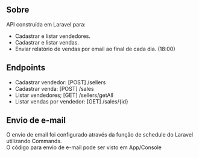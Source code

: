 ## Sobre
API construída em Laravel para:
- Cadastrar e listar vendedores.
- Cadastrar e listar vendas.
- Enviar relatório de vendas por email ao final de cada dia. (18:00)

## Endpoints
- Cadastrar vendedor: [POST] /sellers
- Cadastrar venda: [POST] /sales
- Listar vendedores; [GET] /sellers/getAll
- Listar vendas por vendedor: [GET] /sales/{id}

## Envio de e-mail
O envio de email foi configurado através da função de schedule do Laravel utilizando Commands.<br />
O código para envio de e-mail pode ser visto em App/Console
